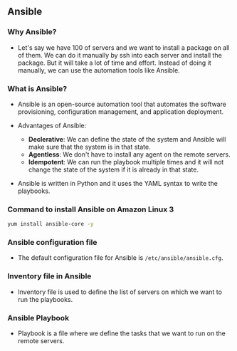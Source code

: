 ## Ansible

### Why Ansible?

- Let's say we have 100 of servers and we want to install a package on all of them. We can do it manually by ssh into each server and install the package. But it will take a lot of time and effort. Instead of doing it manually, we can use the automation tools like Ansible.

### What is Ansible?

- Ansible is an open-source automation tool that automates the software provisioning, configuration management, and application deployment.

- Advantages of Ansible:
    - **Declerative**: We can define the state of the system and Ansible will make sure that the system is in that state.
    - **Agentless**: We don't have to install any agent on the remote servers.
    - **Idempotent**: We can run the playbook multiple times and it will not change the state of the system if it is already in that state.

- Ansible is written in Python and it uses the YAML syntax to write the playbooks.

### Command to install Ansible on Amazon Linux 3

```bash
yum install ansible-core -y
```

### Ansible configuration file

- The default configuration file for Ansible is `/etc/ansible/ansible.cfg`.


### Inventory file in Ansible

- Inventory file is used to define the list of servers on which we want to run the playbooks.

### Ansible Playbook

- Playbook is a file where we define the tasks that we want to run on the remote servers.




